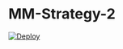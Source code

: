 # MM-Strategy-2


<a href="https://heroku.com/deploy?template=https://github.com/jimerictibayan2012-netflix/MM-Strategy-2">
  <img src="https://www.herokucdn.com/deploy/button.svg" alt="Deploy">
</a>
